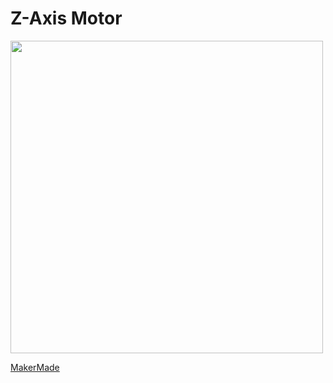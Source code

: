 # Z-Axis Motor

<img src="https://imgur.com/FqHt4dv.jpg" width="500">

[MakerMade](https://www.notion.so/Z-Axis-Motor-6baaa2ee45644490919e24fb8d234756#8be04c113b9b4dc18f8a3315a136ec81)
